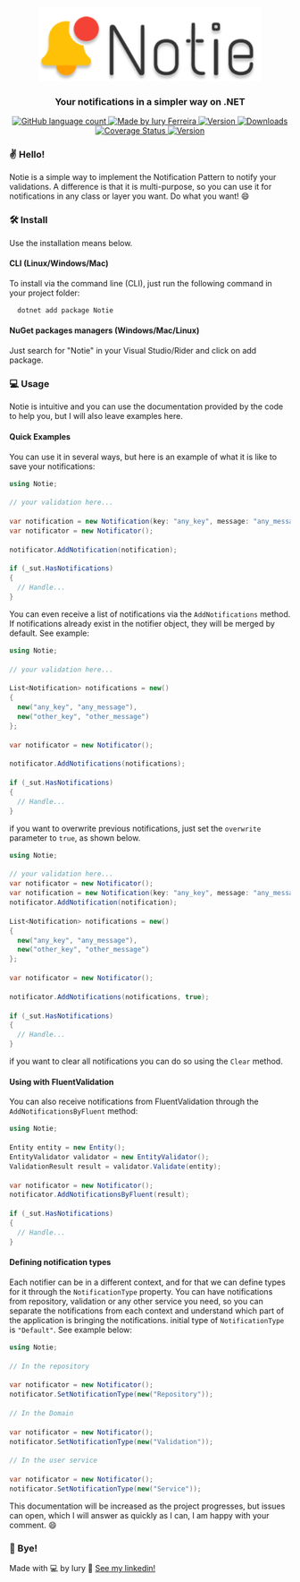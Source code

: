 <p align="center">
  <img alt="Notie" title="Notie" src="../.github/assets/logo.png" width="400px" />
</p>
<h3 align="center">
    Your notifications in a simpler way on .NET
</h3>

<p align="center">

  <a href="https://dotnet.microsoft.com/">
    <img alt="GitHub language count" src="https://img.shields.io/badge/language-1-blue">
  </a>

  <a href="https://github.com/iuryferreira/">
    <img alt="Made by Iury Ferreira" src="https://img.shields.io/badge/made%20by-Iury%20Ferreira-blue">
  </a>

  <a href="https://nuget.org/packages/Notie">
    <img alt="Version" src="https://img.shields.io/nuget/v/notie">
  </a>

<a href="https://nuget.org/packages/Notie">
    <img alt="Downloads" src="https://img.shields.io/nuget/dt/notie">
 </a>
 
<a href='https://coveralls.io/github/iuryferreira/notie?branch=main'>
  <img src='https://coveralls.io/repos/github/iuryferreira/notie/badge.svg?branch=main' alt='Coverage Status'/>
</a>

<a href="hhttps://github.com/iuryferreira/notie/actions/workflows/publish.yaml">
    <img alt="Version" src="https://github.com/iuryferreira/notie/actions/workflows/publish.yaml/badge.svg?branch=main">
</a>

</p>

### ✌ Hello!

Notie is a simple way to implement the Notification Pattern to notify your validations. A difference is that it is multi-purpose, so you can use it for notifications in any class or layer you want. Do what you want! 😄

### 🛠 Install

Use the installation means below.

#### CLI (Linux/Windows/Mac)

To install via the command line (CLI), just run the following command in your project folder:

```bash
  dotnet add package Notie
```

#### NuGet packages managers (Windows/Mac/Linux)

Just search for "Notie" in your Visual Studio/Rider and click on add package.

### 💻 Usage

Notie is intuitive and you can use the documentation provided by the code to help you, but I will also leave examples here.

#### Quick Examples

You can use it in several ways, but here is an example of what it is like to save your notifications:

```csharp
using Notie;

// your validation here...

var notification = new Notification(key: "any_key", message: "any_message");
var notificator = new Notificator();

notificator.AddNotification(notification);

if (_sut.HasNotifications)
{
  // Handle...
}

```

You can even receive a list of notifications via the `AddNotifications` method. If notifications already exist in the notifier object, they will be merged by default. See example:

```csharp
using Notie;

// your validation here...

List<Notification> notifications = new()
{
  new("any_key", "any_message"),
  new("other_key", "other_message")
};

var notificator = new Notificator();

notificator.AddNotifications(notifications);

if (_sut.HasNotifications)
{
  // Handle...
}

```

if you want to overwrite previous notifications, just set the `overwrite` parameter to `true`, as shown below.

```csharp
using Notie;

// your validation here...
var notificator = new Notificator();
var notification = new Notification(key: "any_key", message: "any_message");
notificator.AddNotification(notification);

List<Notification> notifications = new()
{
  new("any_key", "any_message"),
  new("other_key", "other_message")
};

var notificator = new Notificator();

notificator.AddNotifications(notifications, true);

if (_sut.HasNotifications)
{
  // Handle...
}

```

if you want to clear all notifications you can do so using the `Clear` method.

#### Using with FluentValidation

You can also receive notifications from FluentValidation through the `AddNotificationsByFluent` method:

```csharp
using Notie;

Entity entity = new Entity();
EntityValidator validator = new EntityValidator();
ValidationResult result = validator.Validate(entity);

var notificator = new Notificator();
notificator.AddNotificationsByFluent(result);

if (_sut.HasNotifications)
{
  // Handle...
}
```

#### Defining notification types

Each notifier can be in a different context, and for that we can define types for it through the `NotificationType` property. You can have notifications from repository, validation or any other service you need, so you can separate the notifications from each context and understand which part of the application is bringing the notifications. initial type of `NotificationType` is `"Default"`. See example below:

```csharp
using Notie;

// In the repository

var notificator = new Notificator();
notificator.SetNotificationType(new("Repository"));

// In the Domain

var notificator = new Notificator();
notificator.SetNotificationType(new("Validation"));

// In the user service

var notificator = new Notificator();
notificator.SetNotificationType(new("Service"));

```

This documentation will be increased as the project progresses, but issues can open, which I will answer as quickly as I can, I am happy with your comment. 😄

### 👋 Bye!

Made with 💻 by Iury :wave: [See my linkedin!](https://www.linkedin.com/in/iury-ferreira-68ba35130/)
